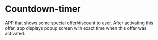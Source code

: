 # Countdown-timer

APP that shows some special offer/discount to user. After activating this offer, app displays popup screen with exact time when this offer was activated.

